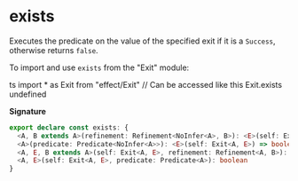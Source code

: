 # exists

Executes the predicate on the value of the specified exit if it is a
`Success`, otherwise returns `false`.

To import and use `exists` from the "Exit" module:

ts
import \* as Exit from "effect/Exit"
// Can be accessed like this
Exit.exists
undefined

**Signature**

```ts
export declare const exists: {
  <A, B extends A>(refinement: Refinement<NoInfer<A>, B>): <E>(self: Exit<A, E>) => self is Exit<B>
  <A>(predicate: Predicate<NoInfer<A>>): <E>(self: Exit<A, E>) => boolean
  <A, E, B extends A>(self: Exit<A, E>, refinement: Refinement<A, B>): self is Exit<B>
  <A, E>(self: Exit<A, E>, predicate: Predicate<A>): boolean
}
```
